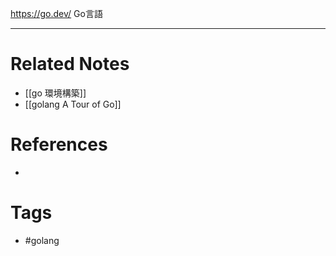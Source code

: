 https://go.dev/
Go言語

---
# Related Notes
- [[go 環境構築]]
- [[golang A Tour of Go]]

# References
- 

# Tags
- #golang 
